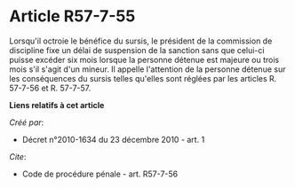 # Article R57-7-55

Lorsqu'il octroie le bénéfice du sursis, le président de la commission de discipline fixe un délai de suspension de la
sanction sans que celui-ci puisse excéder six mois lorsque la personne détenue est majeure ou trois mois s'il s'agit d'un
mineur. Il appelle l'attention de la personne détenue sur les conséquences du sursis telles qu'elles sont réglées par les
articles R. 57-7-56 et R. 57-7-57.

**Liens relatifs à cet article**

_Créé par_:

  - Décret n°2010-1634 du 23 décembre 2010 - art. 1

_Cite_:

  - Code de procédure pénale - art. R57-7-56
